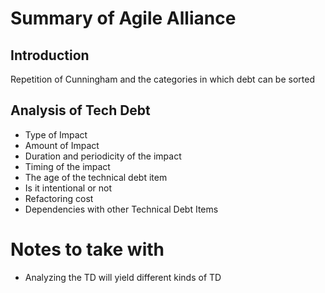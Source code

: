# Summary of Agile Alliance

## Introduction

Repetition of Cunningham and the categories in which debt can be sorted

## Analysis of Tech Debt

- Type of Impact
- Amount of Impact
- Duration and periodicity of the impact
- Timing of the impact
- The age of the technical debt item
- Is it intentional or not
- Refactoring cost
- Dependencies with other Technical Debt Items

# Notes to take with

- Analyzing the TD will yield different kinds of TD
